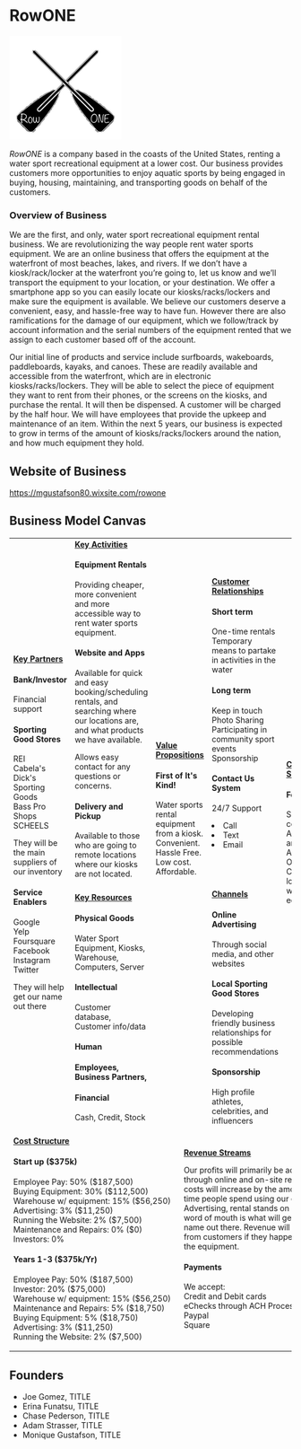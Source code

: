 # RowONE

![](IMG_78243.jpg)

*RowONE* is a company based in the coasts of the United States, renting a water sport recreational equipment at a lower cost. Our business provides customers more opportunities to enjoy aquatic sports by being engaged in buying, housing, maintaining, and transporting goods on behalf of the customers.

### Overview of Business

We are the first, and only, water sport recreational equipment rental business. We are revolutionizing the way people rent water sports equipment. We are an online business that offers the equipment at the waterfront of most beaches, lakes, and rivers.  If we don’t have a kiosk/rack/locker at the waterfront you’re going to, let us know and we’ll transport the equipment to your location, or your destination.  We offer a smartphone app so you can easily locate our kiosks/racks/lockers and make sure the equipment is available. We believe our customers deserve a convenient, easy, and hassle-free way to have fun. However there are also ramifications for the damage of our equipment, which we follow/track by account information and the serial numbers of the equipment rented that we assign to each customer based off of the account.


Our initial line of products and service include surfboards, wakeboards, paddleboards, kayaks, and canoes. These are readily available and accessible from the waterfront, which are in electronic kiosks/racks/lockers. They will be able to select the piece of equipment they want to rent from their phones, or the screens on the kiosks, and purchase the rental. It will then be dispensed. A customer will be charged by the half hour.  We will have employees that provide the upkeep and maintenance of an item.
Within the next 5 years, our business is expected to grow in terms of the amount of kiosks/racks/lockers around the nation, and how much equipment they hold.

## Website of Business
https://mgustafson80.wixsite.com/rowone

## Business Model Canvas

<table>
  <tr>
    <td rowspan="2">
      <b><a href="Key_Partners.md">Key Partners</a></b>
      <h4>  Bank/Investor  </h4>
        <p>Financial support<br>
      <h4>  Sporting Good Stores  </h4>
        <p>REI<br>
        Cabela's</br>
        Dick's Sporting Goods</br>
        Bass Pro Shops</br>
        SCHEELS</br>
          <p>They will be the main suppliers of our inventory</p>
      <h4>  Service Enablers  </h4>
        Google</br>
        Yelp</br>
        Foursquare</br>
        Facebook</br>
        Instagram</br>
        Twitter</br>
          <p>They will help get our name out there</p>
    </td>
    <td>
      <b><a href="Key_Activities.md">Key Activities</a></b>
      <h4>Equipment Rentals</h4>
      <p>Providing cheaper, more convenient and more accessible way to rent water sports equipment.<br>
      <h4>Website and Apps</h4>
      <p>Available for quick and easy booking/scheduling rentals, and searching where our locations are, and what products we have available.<br> 
      <p>Allows easy contact for any questions or concerns.<br>
      <h4>Delivery and Pickup</h4>
      <p>Available to those who are going to remote locations where our kiosks are not located.<br>
    </td>
    <td rowspan="2" colspan="2">
      <b><a href="Value_Propositions.md">Value Propositions</a></b>
      <h4>First of It's Kind!</h4>
      Water sports rental equipment from a kiosk.<br>
      Convenient.<br>
      Hassle Free.<br>
      Low cost. Affordable.<br></p>
      <br><br><br><br><br>
    </td>
    <td>
      <b><a href="Customer_Relationships.md">Customer Relationships</a></b>
      <h4>Short term</h4>
       <p>One-time rentals</br>
       Temporary means to partake in activities in the water</br>
      <h4>Long term</h4>
        Keep in touch<br> 
        Photo Sharing<br>
        Participating in community sport events<br>
        Sponsorship<br>
      <h4>Contact Us System</h4>
        <p> 24/7 Support <br>
          <li>Call</li>
          <li>Text</li>
          <li>Email</li>
    </td>
    <td rowspan="2">
      <b><a href="Customer_Segments.md">Customer Segments</a></b>
      <h4>For Anyone</h4>
      <p>Small/Niche community<br>
      Ages 18 and older<br>
      Active<br>
      Outdoorsy<br>
      Customers looking for water sport equipment<br>
    </td>
  </tr>
  <tr>
    <td>
      <b><a href="Key_Resources.md">Key Resources</a></b>
      <h4>Physical Goods</h4>
        <p>Water Sport Equipment, Kiosks, Warehouse, Computers, Server<br>
      <h4>Intellectual</h4>
        <p>Customer database, Customer info/data<br>
      <h4>Human<h4>
       <p>Employees, Business Partners, 
      <h4>Financial</h4>
       <p>Cash, Credit, Stock<br>
   </td>
    <td>
      <b><a href="Channels.md">Channels</a></b>
      <h4>Online Advertising</h4>
      <p>Through social media, and other websites<br>
      <h4>Local Sporting Good Stores</h4>
      <p> Developing friendly business relationships for possible recommendations</p>
      <h4>Sponsorship</h4>
      <p>High profile athletes, celebrities, and influencers<br>
    </td>
  </tr>
  <tr>
    <td colspan="3">
      <b><a href="Financial_Plan.md">Cost Structure</a></b>
      <h4>Start up ($375k)</h4>
        <p>Employee Pay: 50% ($187,500)</br>
        Buying Equipment: 30% ($112,500)</br>
        Warehouse w/ equipment: 15% ($56,250)</br>
        Advertising: 3% ($11,250)</br>
        Running the Website: 2% ($7,500)</br>
        Maintenance and Repairs: 0% ($0)</br>
        Investors: 0%</br>
      <h4>Years 1-3 ($375k/Yr)</h4>
      <p>Employee Pay: 50% ($187,500)</br>
        Investor: 20% ($75,000)</br>
        Warehouse w/ equipment: 15% ($56,250)</br>
        Maintenance and Repairs: 5% ($18,750)</br>
        Buying Equipment: 5% ($18,750)</br>
        Advertising: 3% ($11,250)</br>
        Running the Website: 2% ($7,500)</br>      
</td>
    <td colspan="3">
      <b><a href="Financial_Plan.md">Revenue Streams</a></b>
      <p>Our profits will primarily be aquired through online and on-site rentals. Our costs will increase by the amount of time people spend using our equipment<br>
      Advertising, rental stands on site, and word of mouth is what will get our name out there. Revenue will also come from customers if they happen to break the equipment.<br>
  <h4>Payments</h4> <p>We accept:<br>
        Credit and Debit cards<br>
        eChecks through ACH Processing<br>
        Paypal<br>
        Square<br>
    </td>
  </tr>
</table>


## Founders
<!-- Team members -->
* Joe Gomez, TITLE
* Erina Funatsu, TITLE
* Chase Pederson, TITLE
* Adam Strasser, TITLE
* Monique Gustafson, TITLE
